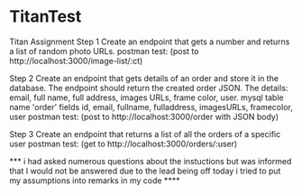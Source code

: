 # TitanTest
Titan Assignment
Step 1
Create an endpoint that gets a number and returns a list of random photo URLs.
postman test: (post to http://localhost:3000/image-list/:ct)

Step 2
Create an endpoint that gets details of an order and store it in the database. The
endpoint should return the created order JSON. The details: email, full name, full
address, images URLs, frame color, user.
mysql table name 'order'
fields id, email, fullname, fulladdress, imagesURLs, framecolor, user
postman test: (post to http://localhost:3000/order with JSON body)

Step 3
Create an endpoint that returns a list of all the orders of a specific user
postman test: (get to http://localhost:3000/orders/:user)

*** i had asked numerous questions about the instuctions but was informed that I would not be answered due to the lead being off today
i tried to put my assumptions into remarks in my code ****

